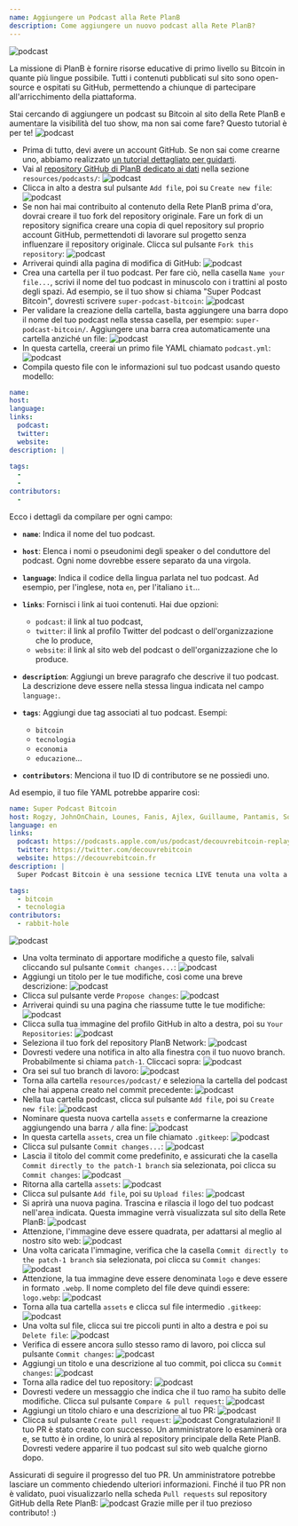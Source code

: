 ```yaml
---
name: Aggiungere un Podcast alla Rete PlanB
description: Come aggiungere un nuovo podcast alla Rete PlanB?
---
```

![podcast](assets/cover.webp)

La missione di PlanB è fornire risorse educative di primo livello su Bitcoin in quante più lingue possibile. Tutti i contenuti pubblicati sul sito sono open-source e ospitati su GitHub, permettendo a chiunque di partecipare all'arricchimento della piattaforma.

Stai cercando di aggiungere un podcast su Bitcoin al sito della Rete PlanB e aumentare la visibilità del tuo show, ma non sai come fare? Questo tutorial è per te!
![podcast](assets/01.webp)
- Prima di tutto, devi avere un account GitHub. Se non sai come crearne uno, abbiamo realizzato [un tutorial dettagliato per guidarti](https://planb.network/tutorials/others/create-github-account).
- Vai al [repository GitHub di PlanB dedicato ai dati](https://github.com/DecouvreBitcoin/sovereign-university-data/tree/dev/resources/podcasts) nella sezione `resources/podcasts/`:
![podcast](assets/02.webp)
- Clicca in alto a destra sul pulsante `Add file`, poi su `Create new file`:
![podcast](assets/03.webp)
- Se non hai mai contribuito al contenuto della Rete PlanB prima d'ora, dovrai creare il tuo fork del repository originale. Fare un fork di un repository significa creare una copia di quel repository sul proprio account GitHub, permettendoti di lavorare sul progetto senza influenzare il repository originale. Clicca sul pulsante `Fork this repository`:
![podcast](assets/04.webp)
- Arriverai quindi alla pagina di modifica di GitHub:
![podcast](assets/05.webp)
- Crea una cartella per il tuo podcast. Per fare ciò, nella casella `Name your file...`, scrivi il nome del tuo podcast in minuscolo con i trattini al posto degli spazi. Ad esempio, se il tuo show si chiama "Super Podcast Bitcoin", dovresti scrivere `super-podcast-bitcoin`:
![podcast](assets/06.webp)
- Per validare la creazione della cartella, basta aggiungere una barra dopo il nome del tuo podcast nella stessa casella, per esempio: `super-podcast-bitcoin/`. Aggiungere una barra crea automaticamente una cartella anziché un file:
![podcast](assets/07.webp)
- In questa cartella, creerai un primo file YAML chiamato `podcast.yml`:
![podcast](assets/08.webp)
- Compila questo file con le informazioni sul tuo podcast usando questo modello:

```yaml
name: 
host: 
language: 
links:
  podcast: 
  twitter: 
  website: 
description: |
  
tags:
  - 
  - 
contributors:
  - 
```

Ecco i dettagli da compilare per ogni campo:

- **`name`**: Indica il nome del tuo podcast.
- **`host`**: Elenca i nomi o pseudonimi degli speaker o del conduttore del podcast. Ogni nome dovrebbe essere separato da una virgola.
- **`language`**: Indica il codice della lingua parlata nel tuo podcast. Ad esempio, per l'inglese, nota `en`, per l'italiano `it`...

- **`links`**: Fornisci i link ai tuoi contenuti. Hai due opzioni:
	- `podcast`: il link al tuo podcast,
	- `twitter`: il link al profilo Twitter del podcast o dell'organizzazione che lo produce,
	- `website`: il link al sito web del podcast o dell'organizzazione che lo produce.
- **`description`**: Aggiungi un breve paragrafo che descrive il tuo podcast. La descrizione deve essere nella stessa lingua indicata nel campo `language:`.
- **`tags`**: Aggiungi due tag associati al tuo podcast. Esempi:
    - `bitcoin`
    - `tecnologia`
    - `economia`
    - `educazione`...

- **`contributors`**: Menciona il tuo ID di contributore se ne possiedi uno.

Ad esempio, il tuo file YAML potrebbe apparire così:

```yaml
name: Super Podcast Bitcoin
host: Rogzy, JohnOnChain, Lounes, Fanis, Ajlex, Guillaume, Pantamis, Sosthene, Loic
language: en
links:
  podcast: https://podcasts.apple.com/us/podcast/decouvrebitcoin-replay/id1693844092
  twitter: https://twitter.com/decouvrebitcoin
  website: https://decouvrebitcoin.fr
description: |
  Super Podcast Bitcoin è una sessione tecnica LIVE tenuta una volta a settimana su Twitter per approfondire il protocollo Bitcoin, le soluzioni di secondo livello e tutto ciò che stupisce. I nostri ospiti Lounes, Pantamis, Loïc e Sosthene risponderanno alle vostre domande e offriranno lo spettacolo più tecnico su Bitcoin al mondo.

tags:
  - bitcoin
  - tecnologia
contributors:
  - rabbit-hole
```

![podcast](assets/09.webp)

- Una volta terminato di apportare modifiche a questo file, salvali cliccando sul pulsante `Commit changes...`:
![podcast](assets/10.webp)
- Aggiungi un titolo per le tue modifiche, così come una breve descrizione:
![podcast](assets/11.webp)
- Clicca sul pulsante verde `Propose changes`:
![podcast](assets/12.webp)
- Arriverai quindi su una pagina che riassume tutte le tue modifiche:
![podcast](assets/13.webp)
- Clicca sulla tua immagine del profilo GitHub in alto a destra, poi su `Your Repositories`:
![podcast](assets/14.webp)
- Seleziona il tuo fork del repository PlanB Network:
![podcast](assets/15.webp)
- Dovresti vedere una notifica in alto alla finestra con il tuo nuovo branch. Probabilmente si chiama `patch-1`. Cliccaci sopra:
![podcast](assets/16.webp)
- Ora sei sul tuo branch di lavoro:
![podcast](assets/17.webp)
- Torna alla cartella `resources/podcast/` e seleziona la cartella del podcast che hai appena creato nel commit precedente: ![podcast](assets/18.webp)
- Nella tua cartella podcast, clicca sul pulsante `Add file`, poi su `Create new file`:
![podcast](assets/19.webp)
- Nominare questa nuova cartella `assets` e confermarne la creazione aggiungendo una barra `/` alla fine:
![podcast](assets/20.webp)
- In questa cartella `assets`, crea un file chiamato `.gitkeep`:
![podcast](assets/21.webp)
- Clicca sul pulsante `Commit changes...`:
![podcast](assets/22.webp)
- Lascia il titolo del commit come predefinito, e assicurati che la casella `Commit directly to the patch-1 branch` sia selezionata, poi clicca su `Commit changes`:
![podcast](assets/23.webp)
- Ritorna alla cartella `assets`:
![podcast](assets/24.webp)
- Clicca sul pulsante `Add file`, poi su `Upload files`:
![podcast](assets/25.webp)
- Si aprirà una nuova pagina. Trascina e rilascia il logo del tuo podcast nell'area indicata. Questa immagine verrà visualizzata sul sito della Rete PlanB: ![podcast](assets/26.webp)
- Attenzione, l'immagine deve essere quadrata, per adattarsi al meglio al nostro sito web: ![podcast](assets/27.webp)
- Una volta caricata l'immagine, verifica che la casella `Commit directly to the patch-1 branch` sia selezionata, poi clicca su `Commit changes`: ![podcast](assets/28.webp)
- Attenzione, la tua immagine deve essere denominata `logo` e deve essere in formato `.webp`. Il nome completo del file deve quindi essere: `logo.webp`: ![podcast](assets/29.webp)
- Torna alla tua cartella `assets` e clicca sul file intermedio `.gitkeep`: ![podcast](assets/30.webp)
- Una volta sul file, clicca sui tre piccoli punti in alto a destra e poi su `Delete file`: ![podcast](assets/31.webp)
- Verifica di essere ancora sullo stesso ramo di lavoro, poi clicca sul pulsante `Commit changes`: ![podcast](assets/32.webp)
- Aggiungi un titolo e una descrizione al tuo commit, poi clicca su `Commit changes`: ![podcast](assets/33.webp)
- Torna alla radice del tuo repository: ![podcast](assets/34.webp)
- Dovresti vedere un messaggio che indica che il tuo ramo ha subito delle modifiche. Clicca sul pulsante `Compare & pull request`: ![podcast](assets/35.webp)
- Aggiungi un titolo chiaro e una descrizione al tuo PR: ![podcast](assets/36.webp)
- Clicca sul pulsante `Create pull request`: ![podcast](assets/37.webp)
Congratulazioni! Il tuo PR è stato creato con successo. Un amministratore lo esaminerà ora e, se tutto è in ordine, lo unirà al repository principale della Rete PlanB. Dovresti vedere apparire il tuo podcast sul sito web qualche giorno dopo.

Assicurati di seguire il progresso del tuo PR. Un amministratore potrebbe lasciare un commento chiedendo ulteriori informazioni. Finché il tuo PR non è validato, puoi visualizzarlo nella scheda `Pull requests` sul repository GitHub della Rete PlanB: ![podcast](assets/38.webp)
Grazie mille per il tuo prezioso contributo! :)